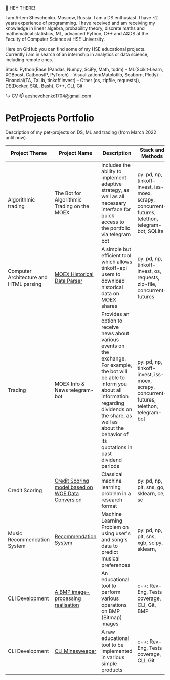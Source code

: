 👋 HEY THERE!

I am Artem Shevchenko. Moscow, Russia. I am a DS enthusiast. I have ~2 years experience of programming. I have received and am receiving my knowledge in linear algebra, probability theory, discrete maths and mathematical statistics, ML, advanced Python, C++ and A&DS at the Faculty of Computer Science at HSE University. 

Here on GitHub you can find some of my HSE educational projects. Currently i am in search of an internship in analytics or data science, including remote ones.

Stack: Python(Base (Pandas, Numpy, SciPy, Math, tqdm) – ML(Scikit-Learn, XGBoost, CatboostP, PyTorch) – Visualization(Matplotlib, Seaborn, Plotly) – Financial(TA, TaLib, tinkoff.invest) – Other (os, zipfile, requests)), DE(Docker, SQL, Bash), C++, CLI, Git

↪️ [CV](https://www.overleaf.com/read/rnrhkrqhtpxm#bf4e5f)
📫 aeshevchenko1704@gmail.com

# PetProjects Portfolio

Description of my pet-projects on DS, ML and trading (from March 2022 until now).  
  
| Project Theme | Project Name | Description | Stack and Methods | Status |
| --- | --- | --- | --- | --- |
| Algorithmic trading | The Bot for Algorithmic Trading on the MOEX | Includes the ability to implement adaptive strategy, as well as all necessary interface for quick access to the portfolio via telegram bot | py: pd, np, tinkoff-invest, iss-moex, scrapy, concurrent-futures, telethon, telegram-bot; SQLite | In development | 
| Computer Architecture and HTML parsing | [MOEX Historical Data Parser](https://github.com/aeshef/TinkoffAPI-Historical-Data-Parser) | A simple but efficient tool which allows tinkoff-api users to download historical data on MOEX shares | py: pd, np, tinkoff-invest, os, requests, zip-file, concurrent-futures | Completed |
| Trading | MOEX Info & News telegram-bot | Provides an option to receive news about various events on the exchange. For example, the bot will be able to inform you about all information regarding dividends on the share, as well as about the behavior of its quotations in past dividend periods |py: pd, np, tinkoff-invest, iss-moex, scrapy, concurrent-futures, telethon, telegram-bot | In development |
| Credit Scoring | [Credit Scoring model based on WOE Data Conversion](https://github.com/aeshef/Credit-Scoring) | Classical machine learning problem in a research format | py: pd, np, plt, sns, go, sklearn, ce, sc | In development |
| Music Recommendation System | [Recommendation System](https://github.com/aeshef/recommendation_system) | Machine Learning Problem on using user's and song's data to predict musical preferences | py: pd, np, plt, sns, xgb, scipy, sklearn,  | In development |
| CLI Development | [A BMP image-processing realisation](https://github.com/aeshef/image_processor) | An educational tool to perform various operations on BMP (Bitmap) images | c++: Rev-Eng, Tests coverage, CLI, Git, BMP | Completed |
| CLI Development | [CLI Minesweeper](https://github.com/aeshef/minesweeper) | A raw educational tool to be implemented in various simple products | c++: Rev-Eng, Tests coverage, CLI, Git | Completed |
